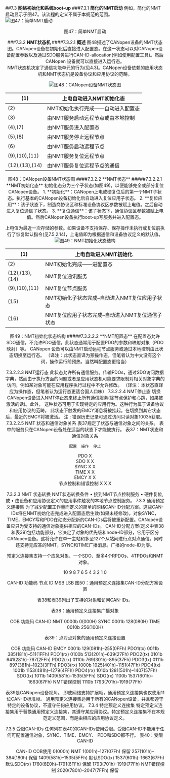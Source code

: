 ##7.3 **网络初始化和系统boot-up**
###7.3.1 **简化的NMT启动**
例如，简化的NMT启动显示于图47。该流程的定义不属于本规范的范围。  
![图47：简单NMT启动](./CANopen_DS301_CN_image/47.png)
<center/>图47：简单NMT启动
 
###7.3.2 **NMT状态机**
####7.3.2.1 **概述**
图48描述了CANopen设备的NMT状态图。CANopen设备在初始化后直接进入配置态。在这一状态可以对CANopen设备配置参数以及通过SDO服务进行CAN-ID-allocation(例如使用配置工具)。然后CANopen 设备就可以直接进入运行态。  
NMT状态机决定了通信功能单元的行为(见4.3)。CANopen设备依赖的应用状态机和NMT状态机是设备协议和应用协议的范畴。  

![图48：CANopen设备NMT状态图](./CANopen_DS301_CN_image/48.png)

|(1)|上电自动进入NMT初始化态|
|---|---|
|(2)|NMT初始化执行完成——自动进入配置态|
|(3)|由NMT服务启动远程节点或由本地控制|
|(4),(7)|由NMT服务进入配置态|
|(5),(8)|由NMT服务停止远程节点|
|(6)|由NMT服务启动远程节点|
|(9),(10),(11)|由NMT服务复位远程节点|
|(12),(13),(14)|由NMT服务复位远程节点的通信|

<center/>图48：CANopen设备NMT状态图
####7.3.2.2 **NMT状态**
#####7.3.2.2.1 **NMT初始化态**
初始化态分为三个子状态(如图49)，以便能够完全或部分复位CANopen设备。  
1. **初始化**：CANopen上电或硬复位后的第一个NMT子状态。执行基本的CANopen设备初始化后自动进入复位应用子状态。
2. **复位应用**：该子状态下，制造商协议区和标准设备协议区参数被赋上电值。之后自动进入复位通信子状态。
3. **复位通信**：该子状态下，通信协议区参数被赋上电值。然后CANopen设备执行boot-up写服务并进入配置态。

上电值为最近一次存储的参数。如果设备不支持保存、保存操作未执行或复位前执行了恢复默认指令(见7.5.2.14)，上电值即为根据通信和设备协议定义的默认值。
![图49：NMT初始化状态结构](./CANopen_DS301_CN_image/49.png)

|(1)|上电自动进入NMT初始化|
|---|---|
|(2)|NMT初始化完成——进配置态|
|(12),(13),(14)|NMT复位通讯服务|
|(9),(10),(11)|NMT复位节点服务|
|(15)|NMT初始化子状态完成–自动进入NMT复位应用子状态|
|(16)|NMT复位应用子状态完成–自动进入NMT复位通信子状态|

<center/>图49：NMT初始化状态结构
#####7.3.2.2.2 **NMT配置态**
在配置态允许SDO通信，不允许PDO通信，此状态通常用于配置PDO的参数和映射对象（PDO映射）等。
CANopen 设备可以由NMT启动远程节点服务或通过本地控制由此状态切换至运行态。
（译注：此状态直译为预操作态，但笔者认为中文没有这个词，操作运行前预热，当然叫配置态更恰当）
 
7.3.2.2.3	NMT运行态
此状态允许所有通信服务。传输PDOs，通过SDO访问数据字典，然而由于执行方面的问题或者是应用状态机可能要求限制对相关对象字典的访问，例如某对象可能在应用程序执行过程中不允许修改。
（译注：本状态直译应为操作态，但笔者认为运行态更适合国人口味）
7.3.2.2.4	NMT停止态
切换CANopen设备进入NMT停止态来终止所有通信服务(除节点保护和心跳，如果被激活的话)。此外， 这种状态可用于实现特定的应用行为。这种行为属于设备协议和应用协议的范畴。
此状态下触发的EMCY消息将被挂起。在切换到其它状态后，最近的EMCY将被激活。
注 : 错误历史记录可通过访问只读对象1003h获取。
7.3.2.2.5	NMT 状态和通信对象关系
表37规定了状态与通信对象之间的关系。 表中的服务只在CANopen设备处在适当的状态下才能被执行。
表37：NMT状态和通信对象关系

	配置	操作	停止
PDO		X	
SDO	X	X	
SYNC	X	X	
TIME	X	X	
EMCY	X	X	
节点控制和错误控制	X	X	X

7.3.2.3	NMT 状态转换
NMT状态转换条件
•	接到NMT节点控制服务
•	硬件复位,或
•	由设备和应用协议定义的应用事件触发的本地节点控制服务。
7.3.3	通用预定义连接集
为了减少配置工作量而定义的简单的网络CAN-ID分配方案。这些CAN-IDs将在NMT初始化态完成进入配置态后生效(如果未经修改)。对象SYNC，TIME，EMCY写和PDO在动态分配新的CAN-IDs后将被重新配置。CANopen设备应只为受支持的通信对象提供相应的CAN-IDs。
CAN-ID分配方案(定义中表38和表39)包括功能部分，它决定了对象的优先级和node-ID部分，它用于区分CANopen设备。这将允许在单一主站和多至127个从站间进行点对点通信。同时还支持无应答的NMT，SYNC和TIME广播消息。广播的node-ID为零。
 
预定义连接集支持一个应急对象、一个SDO、至多4个RPDOs、4TPDOs和NMT对象。


10	9	8	7	6	5	4	3	2	1	0

CAN-ID
功能码	节点 ID
MSB	LSB
图50：通用预定义连接集CAN-ID分配方案设置

表38和表39列出了支持的对象和访问CAN-IDs。

表38：通用预定义连接集广播对象

COB	功能码	CAN-ID
NMT	0000b	0(000H)
SYNC	0001b	128(080H)
TIME	0010b	256(100H)

表39：点对点对象的通用预定义连接设置

COB	功能码	CAN-ID
EMCY	0001b	129(081h)–255(0FFh)
PDO1(tx)	0011b	385(181h)–511(1FFh)
PDO1(rx)	0100b	513(201h)–639(27Fh)
PDO2(tx)	0101b	641(281h)–767(2FFh)
PDO2(rx)	0110b	769(301h)–895(37Fh)
PDO3(tx)	0111b	897(381h)–1023(3FFh)
PDO3(rx)	1000b	1025(401h)–1151(47Fh)
PDO4(tx)	1001b	1153(481h)–1279(4FFh)
PDO4(rx)	1010b	1281(501h)–1407(57Fh)
SDO(tx)	1011b	1409(581h)–1535(5FFh)
SDO(rx)	1100b	1537(601h)–1663(67Fh)
NMT错误控制	1110b	1793(701h)–1919(77Fh)

表39是CANopen设备视角。
即使网络支持扩展帧，通用预定义连接集也仅使用11位CAN-ID标准帧。
通用预定义连接集适用于所有的CANopen设备，并且都遵守特定的设备协议，不遵守任何应用协议。
7.3.4	特定预定义连接集
特定预定义连接集用于替换通用预定义连接集，其遵守某应用协议。特定预定义连接集不在本规范定义范围，而是由相应的应用协议定义。
 
7.3.5	受限CAN-IDs
任何列在表40的CAN-IDs使用受限。受限CAN-ID不能用于任何可配置通信对象，SYNC、TIME、EMCY、 PDO和SDO都不行。
表40：受限CAN-ID

CAN-ID	COB使用
0(000h)	NMT
1(001h)–127(07Fh)	保留
257(101h)–384(180h)	保留
1409(581h)–1535(5FFh)	默认SDO(tx)
1537(601h)–1663(67Fh)	默认SDO(rx)
1760(6E0h)–1791(6FFh)	保留
1793(701h)–1919(77Fh)	NMT错误控制
2020(780h)–2047(7FFh)	保留

